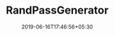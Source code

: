 ---
title: "RandPassGenerator"
date: 2019-06-16T17:46:56+05:30
type: "organisations"
org_name: "NSA Cybersecurity"
repo_desc: "A command-line utility  for generating random passwords, passphrases, and raw keys. #nsacyber"
repo_link: https://github.com/nsacyber/RandPassGenerator


---
